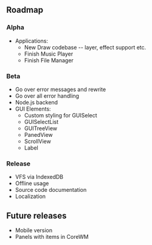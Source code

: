 
## Roadmap

### Alpha

* Applications:
  * New Draw codebase -- layer, effect support etc.
  * Finish Music Player
  * Finish File Manager

### Beta

* Go over error messages and rewrite
* Go over all error handling
* Node.js backend
* GUI Elements:
  * Custom styling for GUISelect
  * GUISelectList
  * GUITreeView
  * PanedView
  * ScrollView
  * Label

### Release

* VFS via IndexedDB
* Offline usage
* Source code documentation
* Localization

## Future releases
* Mobile version
* Panels with items in CoreWM

